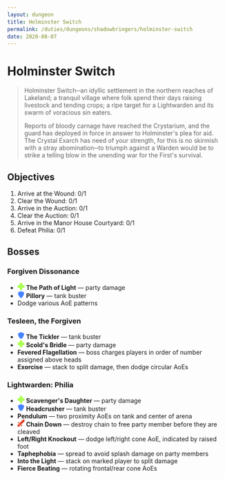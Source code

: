 ```yaml
---
layout: dungeon
title: Holminster Switch
permalink: /duties/dungeons/shadowbringers/holminster-switch
date: 2020-08-07
---
```


# Holminster Switch

> Holminster Switch─an idyllic settlement in the northern reaches of Lakeland; a tranquil village where folk spend their days raising livestock and tending crops; a ripe target for a Lightwarden and its swarm of voracious sin eaters.
>
> Reports of bloody carnage have reached the Crystarium, and the guard has deployed in force in answer to Holminster's plea for aid. The Crystal Exarch has need of your strength, for this is no skirmish with a stray abomination─to triumph against a Warden would be to strike a telling blow in the unending war for the First's survival.

## Objectives

1. Arrive at the Wound: 0/1
2. Clear the Wound: 0/1
3. Arrive in the Auction: 0/1
4. Clear the Auction: 0/1
5. Arrive in the Manor House Courtyard: 0/1
6. Defeat Philia: 0/1

## Bosses

### Forgiven Dissonance

- ![](/assets/icons/role-healer.png) **The Path of Light** — party damage
- ![](/assets/icons/role-tank.png) **Pillory** — tank buster
- Dodge various AoE patterns

### Tesleen, the Forgiven

- ![](/assets/icons/role-tank.png) **The Tickler** — tank buster
- ![](/assets/icons/role-healer.png) **Scold's Bridle** — party damage
- **Fevered Flagellation** — boss charges players in order of number assigned above heads
- **Exorcise** — stack to split damage, then dodge circular AoEs

### Lightwarden: Philia

- ![](/assets/icons/role-healer.png) **Scavenger's Daughter** — party damage
- ![](/assets/icons/role-tank.png) **Headcrusher** — tank buster
- **Pendulum** — two proximity AoEs on tank and center of arena
- ![](/assets/icons/role-dps.png) **Chain Down** — destroy chain to free party member before they are cleaved
- **Left/Right Knockout** — dodge left/right cone AoE, indicated by raised foot
- **Taphephobia** — spread to avoid splash damage on party members
- **Into the Light** — stack on marked player to split damage
- **Fierce Beating** — rotating frontal/rear cone AoEs
